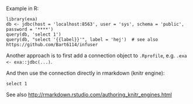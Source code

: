 
Example in R:

    library(exa)
    db <- jdbc(host = 'localhost:8563', user = 'sys', schema = 'public', password = '****')
    query(db, 'select 1')
    query(db, "select '{{label}}'", label = 'hej')  # see also https://github.com/Bart6114/infuser
    
Another approach is to first add a connection object to `.Rprofile`, e.g. `.exa <- exa::jdbc(...)`.

And then use the connection directly in rmarkdown (knitr engine):

  ```{sql, connection = .exa}
  select 1
  ```

See also http://rmarkdown.rstudio.com/authoring_knitr_engines.html
